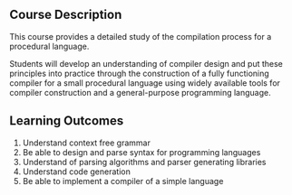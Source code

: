 ## Course Description
This course provides a detailed study of the compilation process for a procedural language. 

Students will develop an understanding of compiler design and put these principles into practice through the construction of a fully functioning compiler for a small procedural language using widely available tools for compiler construction and a general-purpose programming language.

## Learning Outcomes
1. Understand context free grammar
2. Be able to design and parse syntax for programming languages
3. Understand of parsing algorithms and parser generating libraries
4. Understand code generation
5. Be able to implement a compiler of a simple language